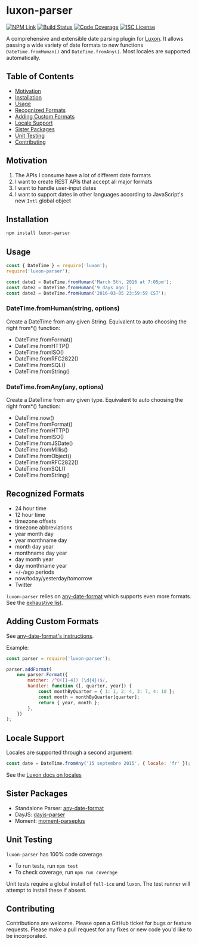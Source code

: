 # luxon-parser

[![NPM Link](https://img.shields.io/npm/v/luxon-parser?v=1.0.0)](https://npm.com/package/luxon-parse)
[![Build Status](https://travis-ci.org/kensnyder/luxon-parser.svg?branch=master&v=1.0.0)](https://travis-ci.org/kensnyder/luxon-parse)
[![Code Coverage](https://codecov.io/gh/kensnyder/luxon-parser/branch/master/graph/badge.svg?v=1.0.0)](https://codecov.io/gh/kensnyder/luxon-parse)
[![ISC License](https://img.shields.io/npm/l/luxon-parser.svg?v=1.0.0)](https://opensource.org/licenses/ISC)

A comprehensive and extensible date parsing plugin for
[Luxon](https://moment.github.io/luxon/docs/). It allows passing a wide variety
of date formats to new functions `DateTime.fromHuman()` and
`DateTime.fromAny()`. Most locales are supported automatically.

## Table of Contents

- [Motivation](#motivation)
- [Installation](#installation)
- [Usage](#usage)
- [Recognized Formats](#recognized-formats)
- [Adding Custom Formats](#adding-custom-formats)
- [Locale Support](#locale-support)
- [Sister Packages](#sister-packages)
- [Unit Testing](#unit-testing)
- [Contributing](#contributing)

## Motivation

1. The APIs I consume have a lot of different date formats
1. I want to create REST APIs that accept all major formats
1. I want to handle user-input dates
1. I want to support dates in other languages according to JavaScript's new
   `Intl` global object

## Installation

```bash
npm install luxon-parser
```

## Usage

```js
const { DateTime } = require('luxon');
require('luxon-parser');

const date1 = DateTime.fromHuman('March 5th, 2016 at 7:05pm');
const date2 = DateTime.fromHuman('9 days ago');
const date3 = DateTime.fromHuman('2016-03-05 23:59:59 CST');
```

### DateTime.fromHuman(string, options)

Create a DateTime from any given String. Equivalent to auto choosing the right
from\*() function:

- DateTime.fromFormat()
- DateTime.fromHTTP()
- DateTime.fromISO()
- DateTime.fromRFC2822()
- DateTime.fromSQL()
- DateTime.fromString()

### DateTime.fromAny(any, options)

Create a DateTime from any given type. Equivalent to auto choosing the right
from\*() function:

- DateTime.now()
- DateTime.fromFormat()
- DateTime.fromHTTP()
- DateTime.fromISO()
- DateTime.fromJSDate()
- DateTime.fromMillis()
- DateTime.fromObject()
- DateTime.fromRFC2822()
- DateTime.fromSQL()
- DateTime.fromString()

## Recognized Formats

- 24 hour time
- 12 hour time
- timezone offsets
- timezone abbreviations
- year month day
- year monthname day
- month day year
- monthname day year
- day month year
- day monthname year
- +/-/ago periods
- now/today/yesterday/tomorrow
- Twitter

`luxon-parser` relies on
[any-date-format](https://www.npmjs.com/package/any-date-parser) which supports
even more formats. See the
[exhaustive list](https://www.npmjs.com/package/any-date-parser#exhaustive-list-of-date-formats).

## Adding Custom Formats

See
[any-date-format's instructions](https://www.npmjs.com/package/any-date-parser#adding-custom-formats).

Example:

```js
const parser = require('luxon-parser');

parser.addFormat(
	new parser.Format({
		matcher: /^Q([1-4]) (\d{4})$/,
		handler: function ([, quarter, year]) {
			const monthByQuarter = { 1: 1, 2: 4, 3: 7, 4: 10 };
			const month = monthByQuarter[quarter];
			return { year, month };
		},
	})
);
```

## Locale Support

Locales are supported through a second argument:

```js
const date = DateTime.fromAny('15 septembre 2015', { locale: 'fr' });
```

See the
[Luxon docs on locales](https://moment.github.io/luxon/docs/manual/intl.html)

## Sister Packages

- Standalone Parser:
  [any-date-format](http://npmjs.com/packages/any-date-format)
- DayJS: [dayjs-parser](http://npmjs.com/package/dayjs-parse)
- Moment: [moment-parseplus](http://npmjs.com/package/moment-parseplus)

## Unit Testing

`luxon-parser` has 100% code coverage.

- To run tests, run `npm test`
- To check coverage, run `npm run coverage`

Unit tests require a global install of `full-icu` and `luxon`. The test runner
will attempt to install these if absent.

## Contributing

Contributions are welcome. Please open a GitHub ticket for bugs or feature
requests. Please make a pull request for any fixes or new code you'd like to be
incorporated.

